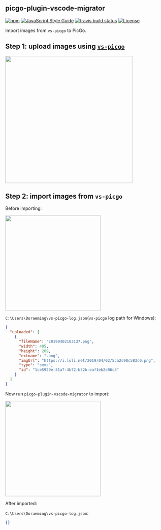 ## picgo-plugin-vscode-migrator

<a href="https://www.npmjs.com/package/picgo-plugin-vscode-migrator"><img src="https://img.shields.io/npm/v/picgo-plugin-vscode-migrator.svg?style=flat-square" alt="npm"></a>
<a href="https://standardjs.com"><img src="https://img.shields.io/badge/code_style-standard-brightgreen.svg?style=flat-square" alt="JavaScript Style Guide"></a>
<a href="https://travis-ci.com/upupming/picgo-plugin-vscode-migrator/builds"><img src="https://img.shields.io/travis/com/upupming/picgo-plugin-vscode-migrator.svg?style=popout-square" alt="travis build status"></a>
<a href="https://github.com/upupming/picgo-plugin-vscode-migrator/blob/master/LICENSE"><img src="https://img.shields.io/github/license/mashape/apistatus.svg?style=popout-square" alt="License"></a>

Import images from `vs-picgo` to PicGo.

## Step 1: upload images using [`vs-picgo`](https://github.com/Spades-S/vs-picgo/)

<img src=https://i.loli.net/2019/04/02/5ca25272d0e84.gif height=400>

## Step 2: import images from `vs-picgo`

Before importing:

<img src=https://i.loli.net/2019/04/02/5ca252a4d1eb6.png height=300>

`C:\Users\Doraeming\vs-picgo-log.json`(`vs-picgo` log path for Windows):

```json
{
  "uploaded": [
    {
      "fileName": "20190402103137.png",
      "width": 405,
      "height": 289,
      "extname": ".png",
      "imgUrl": "https://i.loli.net/2019/04/02/5ca2c98c583c0.png",
      "type": "smms",
      "id": "1ce5929e-31a7-4b72-b32b-eaf1eb2e06c3"
    }
  ]
}
```

Now run `picgo-plugin-vscode-migrator` to import:

<img src=https://i.loli.net/2019/04/02/5ca2565f51930.gif height=300>

After imported:

`C:\Users\Doraeming\vs-picgo-log.json`:

```json
{}
```
